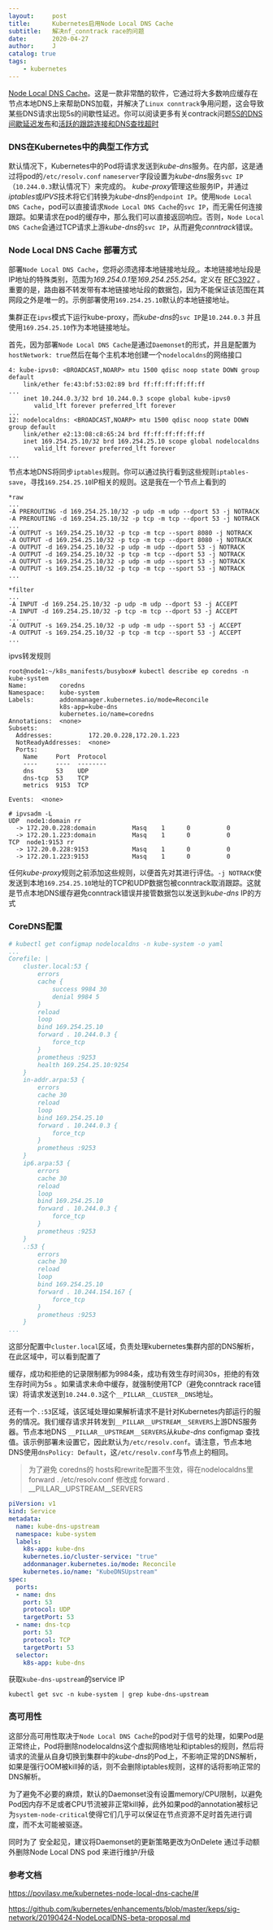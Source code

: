 ```yaml
---
layout:     post
title:      Kubernetes启用Node Local DNS Cache
subtitle:   解决nf_conntrack race的问题
date:       2020-04-27
author:     J
catalog: true
tags:
    - kubernetes
---
```




[Node Local DNS Cache](https://github.com/kubernetes/enhancements/blob/master/keps/sig-network/20190424-NodeLocalDNS-beta-proposal.md)。这是一款非常酷的软件，它通过将大多数响应缓存在节点本地DNS上来帮助DNS加载，并解决了`Linux conntrack`争用问题，这会导致某些DNS请求出现5s的间歇性延迟。你可以阅读更多有关contrack问题[5S的DNS间歇延迟发布](https://github.com/kubernetes/kubernetes/issues/56903)和[活跃的跟踪连接和DNS查找超时](https://www.weave.works/blog/racy-conntrack-and-dns-lookup-timeouts)

### DNS在Kubernetes中的典型工作方式

默认情况下，Kubernetes中的Pod将请求发送到*kube-dns*服务。在内部，这是通过将pod的`/etc/resolv.conf` `nameserver`字段设置为*kube-dns*服务`svc IP`（`10.244.0.3`默认情况下）来完成的。 *kube-proxy*管理这些服务IP，并通过*iptables*或*IPVS*技术将它们转换为*kube-dns*的`endpoint IP`。使用`Node Local DNS Cache`，pod可以直接请求`Node Local DNS Cache`的`svc IP`，而无需任何连接跟踪。如果请求在pod的缓存中，那么我们可以直接返回响应。否则，`Node Local DNS Cache`会通过TCP请求上游*kube-dns*的`svc IP`，从而避免*conntrack*错误。

### Node Local DNS Cache 部署方式

部署`Node Local DNS Cache`，您将必须选择本地链接地址段,。本地链接地址段是IP地址的特殊类别，范围为*169.254.0.1*至*169.254.255.254*。定义在 [RFC3927](http://tools.ietf.org/html/rfc3927) 。重要的是，路由器不转发带有本地链接地址段的数据包，因为不能保证该范围在其网段之外是唯一的。示例部署使用`169.254.25.10`默认的本地链接地址。

集群正在`ipvs`模式下运行kube-proxy，而*kube-dns*的`svc IP`是`10.244.0.3` 并且使用`169.254.25.10`作为本地链接地址。

首先，因为部署`Node Local DNS Cache`是通过`Daemonset`的形式，并且是配置为`hostNetwork: true`然后在每个主机本地创建一个`nodelocaldns`的网络接口

```shell
4: kube-ipvs0: <BROADCAST,NOARP> mtu 1500 qdisc noop state DOWN group default 
    link/ether fe:43:bf:53:02:89 brd ff:ff:ff:ff:ff:ff
...
    inet 10.244.0.3/32 brd 10.244.0.3 scope global kube-ipvs0
       valid_lft forever preferred_lft forever
...
12: nodelocaldns: <BROADCAST,NOARP> mtu 1500 qdisc noop state DOWN group default 
    link/ether e2:13:08:c8:65:24 brd ff:ff:ff:ff:ff:ff
    inet 169.254.25.10/32 brd 169.254.25.10 scope global nodelocaldns
       valid_lft forever preferred_lft forever
...
```

节点本地DNS将同步`iptables`规则。你可以通过执行看到这些规则`iptables-save`，寻找`169.254.25.10`IP相关的规则。这是我在一个节点上看到的

```shell
*raw
...
-A PREROUTING -d 169.254.25.10/32 -p udp -m udp --dport 53 -j NOTRACK
-A PREROUTING -d 169.254.25.10/32 -p tcp -m tcp --dport 53 -j NOTRACK
...
-A OUTPUT -s 169.254.25.10/32 -p tcp -m tcp --sport 8080 -j NOTRACK
-A OUTPUT -d 169.254.25.10/32 -p tcp -m tcp --dport 8080 -j NOTRACK
-A OUTPUT -d 169.254.25.10/32 -p udp -m udp --dport 53 -j NOTRACK
-A OUTPUT -d 169.254.25.10/32 -p tcp -m tcp --dport 53 -j NOTRACK
-A OUTPUT -s 169.254.25.10/32 -p udp -m udp --sport 53 -j NOTRACK
-A OUTPUT -s 169.254.25.10/32 -p tcp -m tcp --sport 53 -j NOTRACK
...

*filter
...
-A INPUT -d 169.254.25.10/32 -p udp -m udp --dport 53 -j ACCEPT
-A INPUT -d 169.254.25.10/32 -p tcp -m tcp --dport 53 -j ACCEPT
...
-A OUTPUT -s 169.254.25.10/32 -p udp -m udp --sport 53 -j ACCEPT
-A OUTPUT -s 169.254.25.10/32 -p tcp -m tcp --sport 53 -j ACCEPT
...

```

ipvs转发规则

```shell
root@node1:~/k8s_manifests/busybox# kubectl describe ep coredns -n kube-system
Name:         coredns
Namespace:    kube-system
Labels:       addonmanager.kubernetes.io/mode=Reconcile
              k8s-app=kube-dns
              kubernetes.io/name=coredns
Annotations:  <none>
Subsets:
  Addresses:          172.20.0.228,172.20.1.223
  NotReadyAddresses:  <none>
  Ports:
    Name     Port  Protocol
    ----     ----  --------
    dns      53    UDP
    dns-tcp  53    TCP
    metrics  9153  TCP

Events:  <none>

# ipvsadm -L
UDP  node1:domain rr
  -> 172.20.0.228:domain          Masq    1      0          0         
  -> 172.20.1.223:domain          Masq    1      0          0 
TCP  node1:9153 rr
  -> 172.20.0.228:9153            Masq    1      0          0         
  -> 172.20.1.223:9153            Masq    1      0          0
```

任何*kube-proxy*规则之前添加这些规则，以便首先对其进行评估。`-j NOTRACK`使发送到本地`169.254.25.10`地址的TCP和UDP数据包被conntrack取消跟踪。这就是节点本地DNS缓存避免conntrack错误并接管数据包以发送到*kube-dns* IP的方式

### CoreDNS配置

```yaml
# kubectl get configmap nodelocaldns -n kube-system -o yaml
...
Corefile: |
    cluster.local:53 {
        errors
        cache {
            success 9984 30
            denial 9984 5
        }
        reload
        loop
        bind 169.254.25.10
        forward . 10.244.0.3 {
            force_tcp
        }
        prometheus :9253
        health 169.254.25.10:9254
    }
    in-addr.arpa:53 {
        errors
        cache 30
        reload
        loop
        bind 169.254.25.10
        forward . 10.244.0.3 {
            force_tcp
        }
        prometheus :9253
    }
    ip6.arpa:53 {
        errors
        cache 30
        reload
        loop
        bind 169.254.25.10
        forward . 10.244.0.3 {
            force_tcp
        }
        prometheus :9253
    }
    .:53 {
        errors
        cache 30
        reload
        loop
        bind 169.254.25.10
        forward . 10.244.154.167 {
            force_tcp
        }
        prometheus :9253
    }
...
```

这部分配置中`cluster.local`区域，负责处理kubernetes集群内部的DNS解析，在此区域中，可以看到配置了

缓存，成功和拒绝的记录限制都为9984条，成功有效生存时间30s，拒绝的有效生存时间为5s 。如果请求未命中缓存，就强制使用TCP（避免conntrack race错误）将请求发送到`10.244.0.3`这个`__PILLAR__CLUSTER__DNS`地址。

还有一个`.:53`区域，该区域处理如果解析请求不是针对Kubernetes内部运行的服务的情况。我们缓存请求并转发到`__PILLAR__UPSTREAM__SERVERS`上游DNS服务器。节点本地DNS `__PILLAR__UPSTREAM__SERVERS`从*kube-dns* configmap 查找值。该示例部署未设置它，因此默认为`/etc/resolv.conf`。请注意，节点本地DNS使用`dnsPolicy: Default`，这`/etc/resolv.conf`与节点上的相同。
> 为了避免 coredns的 hosts和rewrite配置不生效，得在nodelocaldns里 forward . /etc/resolv.conf 修改成 forward . __PILLAR__UPSTREAM__SERVERS

```yaml
piVersion: v1
kind: Service
metadata:
  name: kube-dns-upstream
  namespace: kube-system
  labels:
    k8s-app: kube-dns
    kubernetes.io/cluster-service: "true"
    addonmanager.kubernetes.io/mode: Reconcile
    kubernetes.io/name: "KubeDNSUpstream"
spec:
  ports:
  - name: dns
    port: 53
    protocol: UDP
    targetPort: 53
  - name: dns-tcp
    port: 53
    protocol: TCP
    targetPort: 53
  selector:
    k8s-app: kube-dns
```
获取`kube-dns-upstream`的service IP
```shell
kubectl get svc -n kube-system | grep kube-dns-upstream
```
### 高可用性

这部分高可用性取决于`Node Local DNS Cache`的pod对于信号的处理，如果Pod是正常终止，Pod将删除nodelocaldns这个虚拟网络地址和iptables的规则，然后将请求的流量从自身切换到集群中的*kube-dns*的Pod上，不影响正常的DNS解析，如果是强行OOM被kill掉的话，则不会删除iptables规则，这样的话将影响正常的DNS解析。

为了避免不必要的麻烦，默认的Daemonset没有设置memory/CPU限制，以避免Pod因内存不足或者CPU节流被非正常kill掉，此外如果pod的annotation被标记为`system-node-critical`使得它们几乎可以保证在节点资源不足时首先进行调度，而不太可能被驱逐。

同时为了 安全起见，建议将Daemonset的更新策略更改为OnDelete 通过手动额外删除Node Local DNS pod 来进行维护/升级

### 参考文档

https://povilasv.me/kubernetes-node-local-dns-cache/#

https://github.com/kubernetes/enhancements/blob/master/keps/sig-network/20190424-NodeLocalDNS-beta-proposal.md
